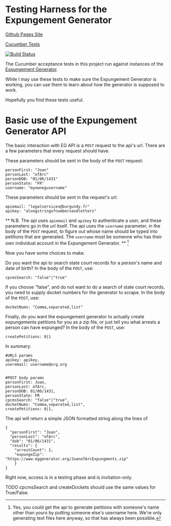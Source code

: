 # Testing Harness for the Expungement Generator

[Github Pages Site](https://clsphila.github.io/eg-cucumber)

[Cucumber Tests](https://clsphila.github.io/eg-cucumber/tests)

[![Build Status](https://travis-ci.org/CLSPhila/eg-cucumber.svg?branch=master)](https://travis-ci.org/CLSPhila/eg-cucumber)

The Cucumber acceptance tests in this project run against instances of the [Expungement Generator](https://github.com/mhollander/Expungement-Generator).

While I may use these tests to make sure the Expungement Generator is working, you can use them to learn about how the generator is supposed to work.

Hopefully you find these tests useful.


# Basic use of the Expungement Generator API

The basic interaction with EG API is a `POST` request to the api's url. There are a few parameters that every request should have.

These parameters should be sent in the body of the `POST` request:

    personFirst: "Joan"
    personLast: "ofArc"
    personDOB: "01/06/1431"
    personState: "FR"
    username: "myownegusername"

These parameters should be sent in the request's url:

    apiemail: "legalservices@burgundy.fr"
    apikey: "alongstringofnumbersandletters"

** N.B. The api uses `apiemail` and `apikey` to authenticate a user, and these parameters go in the url itself. The api uses the `username` parameter, in the body of the `POST` request, to figure out whose name should be typed into petitions that are generated. The `username` must be someone who has their own individual account in the Expungement Generator. ** [^names]

[^names]: Yes, you could get the api to generate petitions with someone's name other than yours by putting someone else's username here. We're only generating text files here anyway, so that has always been possible.

Now you have some choices to make.

Do you want the api to search state court records for a person's name and date of birth? In the body of the `POST`, use:

    cpcmsSearch: "false"|"true"

If you choose "false", and do not want to do a search of state court records, you need to supply docket numbers for the generator to scrape. In the body of the `POST`, use:

    docketNums: "Comma,separated,list"

Finally, do you want the expungement generator to actually create expungements petitions for you as a zip file, or just tell you what arrests a person can have expunged? In the body of the `POST`, use:

    createPetitions: 0|1

In summary: 

    #URLS params
    apikey: apikey,
    useremail: username@org.org


    #POST body params
    personFirst: Joan,
    personLast: ofArc,
    personDOB: 01/06/1431,
    personState: FR
    cpcmsSearch: "false"|"true",
    docketNums: "Comma,separated,list",
    createPetitions: 0|1,

The api will return a simple JSON formatted string along the lines of

    {
      "personFirst": "Joan",
      "personLast": "ofArc",
      "dob": "01/06/1431",
      "results": {
        "arrestCount": 1,
        "expungeZip": "https://www.eggenerator.org/JoanofArcExpungments.zip"
        }
    }

Right now, access is in a testing phase and is invitation-only.


TODO cpcmsSearch and createDockets should use the same values for True/False.
